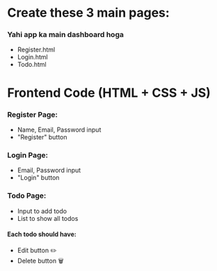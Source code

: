 # Create these 3 main pages:
### Yahi app ka main dashboard hoga
- Register.html
- Login.html
- Todo.html
# Frontend Code (HTML + CSS + JS)
### Register Page:
- Name, Email, Password input
- "Register" button
### Login Page:
- Email, Password input
- "Login" button
### Todo Page:
- Input to add todo
- List to show all todos
#### Each todo should have:
- Edit button ✏️
- Delete button 🗑️
